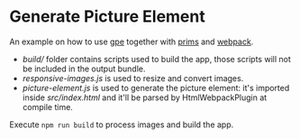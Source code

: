 # Generate Picture Element

An example on how to use [gpe](https://github.com/pldg/gpe) together with [prims](https://github.com/pldg/prims) and [webpack](https://webpack.js.org).

- *build/* folder contains scripts used to build the app, those scripts will not be included in the output bundle.
- *responsive-images.js* is used to resize and convert images.
- *picture-element.js* is used to generate the picture element: it's imported inside *src/index.html* and it'll be parsed by HtmlWebpackPlugin at compile time.

Execute `npm run build` to process images and build the app.
